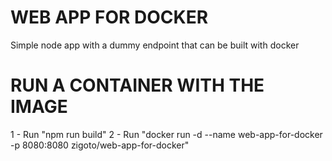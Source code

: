 # WEB APP FOR DOCKER
Simple node app with a dummy endpoint that can be built with docker

# RUN A CONTAINER WITH THE IMAGE
1 - Run "npm run build"
2 - Run "docker run -d --name web-app-for-docker -p 8080:8080 zigoto/web-app-for-docker"